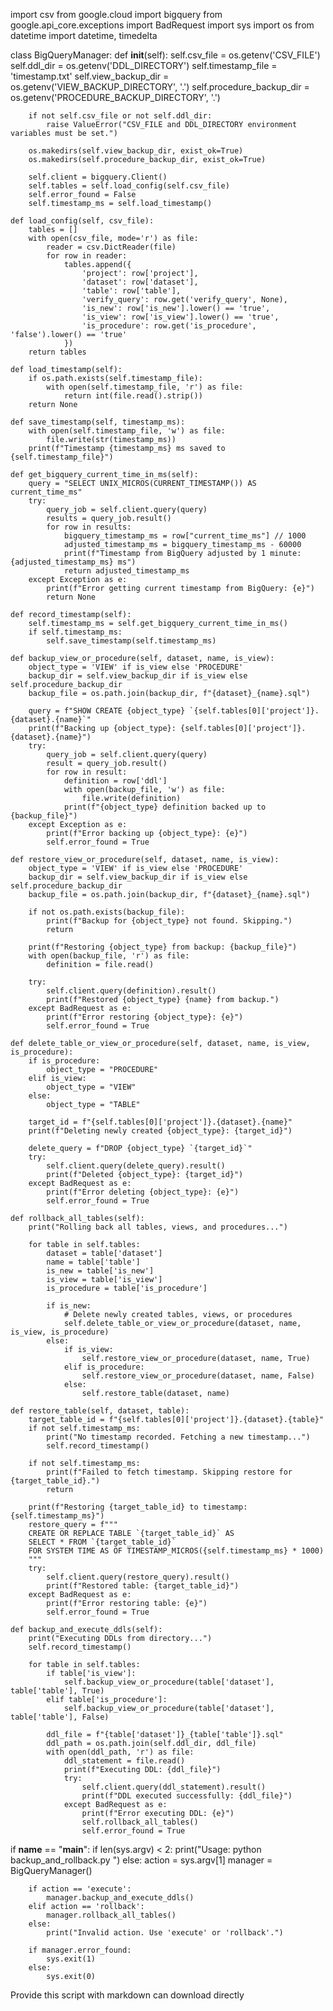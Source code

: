 import csv
from google.cloud import bigquery
from google.api_core.exceptions import BadRequest
import sys
import os
from datetime import datetime, timedelta

class BigQueryManager:
    def __init__(self):
        self.csv_file = os.getenv('CSV_FILE')
        self.ddl_dir = os.getenv('DDL_DIRECTORY')
        self.timestamp_file = 'timestamp.txt'
        self.view_backup_dir = os.getenv('VIEW_BACKUP_DIRECTORY', '.')
        self.procedure_backup_dir = os.getenv('PROCEDURE_BACKUP_DIRECTORY', '.')

        if not self.csv_file or not self.ddl_dir:
            raise ValueError("CSV_FILE and DDL_DIRECTORY environment variables must be set.")

        os.makedirs(self.view_backup_dir, exist_ok=True)
        os.makedirs(self.procedure_backup_dir, exist_ok=True)

        self.client = bigquery.Client()
        self.tables = self.load_config(self.csv_file)
        self.error_found = False
        self.timestamp_ms = self.load_timestamp()

    def load_config(self, csv_file):
        tables = []
        with open(csv_file, mode='r') as file:
            reader = csv.DictReader(file)
            for row in reader:
                tables.append({
                    'project': row['project'],
                    'dataset': row['dataset'],
                    'table': row['table'],
                    'verify_query': row.get('verify_query', None),
                    'is_new': row['is_new'].lower() == 'true',
                    'is_view': row['is_view'].lower() == 'true',
                    'is_procedure': row.get('is_procedure', 'false').lower() == 'true'
                })
        return tables

    def load_timestamp(self):
        if os.path.exists(self.timestamp_file):
            with open(self.timestamp_file, 'r') as file:
                return int(file.read().strip())
        return None

    def save_timestamp(self, timestamp_ms):
        with open(self.timestamp_file, 'w') as file:
            file.write(str(timestamp_ms))
        print(f"Timestamp {timestamp_ms} ms saved to {self.timestamp_file}")

    def get_bigquery_current_time_in_ms(self):
        query = "SELECT UNIX_MICROS(CURRENT_TIMESTAMP()) AS current_time_ms"
        try:
            query_job = self.client.query(query)
            results = query_job.result()
            for row in results:
                bigquery_timestamp_ms = row["current_time_ms"] // 1000
                adjusted_timestamp_ms = bigquery_timestamp_ms - 60000
                print(f"Timestamp from BigQuery adjusted by 1 minute: {adjusted_timestamp_ms} ms")
                return adjusted_timestamp_ms
        except Exception as e:
            print(f"Error getting current timestamp from BigQuery: {e}")
            return None

    def record_timestamp(self):
        self.timestamp_ms = self.get_bigquery_current_time_in_ms()
        if self.timestamp_ms:
            self.save_timestamp(self.timestamp_ms)

    def backup_view_or_procedure(self, dataset, name, is_view):
        object_type = 'VIEW' if is_view else 'PROCEDURE'
        backup_dir = self.view_backup_dir if is_view else self.procedure_backup_dir
        backup_file = os.path.join(backup_dir, f"{dataset}_{name}.sql")

        query = f"SHOW CREATE {object_type} `{self.tables[0]['project']}.{dataset}.{name}`"
        print(f"Backing up {object_type}: {self.tables[0]['project']}.{dataset}.{name}")
        try:
            query_job = self.client.query(query)
            result = query_job.result()
            for row in result:
                definition = row['ddl']
                with open(backup_file, 'w') as file:
                    file.write(definition)
                print(f"{object_type} definition backed up to {backup_file}")
        except Exception as e:
            print(f"Error backing up {object_type}: {e}")
            self.error_found = True

    def restore_view_or_procedure(self, dataset, name, is_view):
        object_type = 'VIEW' if is_view else 'PROCEDURE'
        backup_dir = self.view_backup_dir if is_view else self.procedure_backup_dir
        backup_file = os.path.join(backup_dir, f"{dataset}_{name}.sql")

        if not os.path.exists(backup_file):
            print(f"Backup for {object_type} not found. Skipping.")
            return

        print(f"Restoring {object_type} from backup: {backup_file}")
        with open(backup_file, 'r') as file:
            definition = file.read()

        try:
            self.client.query(definition).result()
            print(f"Restored {object_type} {name} from backup.")
        except BadRequest as e:
            print(f"Error restoring {object_type}: {e}")
            self.error_found = True

    def delete_table_or_view_or_procedure(self, dataset, name, is_view, is_procedure):
        if is_procedure:
            object_type = "PROCEDURE"
        elif is_view:
            object_type = "VIEW"
        else:
            object_type = "TABLE"

        target_id = f"{self.tables[0]['project']}.{dataset}.{name}"
        print(f"Deleting newly created {object_type}: {target_id}")

        delete_query = f"DROP {object_type} `{target_id}`"
        try:
            self.client.query(delete_query).result()
            print(f"Deleted {object_type}: {target_id}")
        except BadRequest as e:
            print(f"Error deleting {object_type}: {e}")
            self.error_found = True

    def rollback_all_tables(self):
        print("Rolling back all tables, views, and procedures...")

        for table in self.tables:
            dataset = table['dataset']
            name = table['table']
            is_new = table['is_new']
            is_view = table['is_view']
            is_procedure = table['is_procedure']

            if is_new:
                # Delete newly created tables, views, or procedures
                self.delete_table_or_view_or_procedure(dataset, name, is_view, is_procedure)
            else:
                if is_view:
                    self.restore_view_or_procedure(dataset, name, True)
                elif is_procedure:
                    self.restore_view_or_procedure(dataset, name, False)
                else:
                    self.restore_table(dataset, name)

    def restore_table(self, dataset, table):
        target_table_id = f"{self.tables[0]['project']}.{dataset}.{table}"
        if not self.timestamp_ms:
            print("No timestamp recorded. Fetching a new timestamp...")
            self.record_timestamp()

        if not self.timestamp_ms:
            print(f"Failed to fetch timestamp. Skipping restore for {target_table_id}.")
            return

        print(f"Restoring {target_table_id} to timestamp: {self.timestamp_ms}")
        restore_query = f"""
        CREATE OR REPLACE TABLE `{target_table_id}` AS 
        SELECT * FROM `{target_table_id}` 
        FOR SYSTEM TIME AS OF TIMESTAMP_MICROS({self.timestamp_ms} * 1000)
        """
        try:
            self.client.query(restore_query).result()
            print(f"Restored table: {target_table_id}")
        except BadRequest as e:
            print(f"Error restoring table: {e}")
            self.error_found = True

    def backup_and_execute_ddls(self):
        print("Executing DDLs from directory...")
        self.record_timestamp()

        for table in self.tables:
            if table['is_view']:
                self.backup_view_or_procedure(table['dataset'], table['table'], True)
            elif table['is_procedure']:
                self.backup_view_or_procedure(table['dataset'], table['table'], False)

            ddl_file = f"{table['dataset']}_{table['table']}.sql"
            ddl_path = os.path.join(self.ddl_dir, ddl_file)
            with open(ddl_path, 'r') as file:
                ddl_statement = file.read()
                print(f"Executing DDL: {ddl_file}")
                try:
                    self.client.query(ddl_statement).result()
                    print(f"DDL executed successfully: {ddl_file}")
                except BadRequest as e:
                    print(f"Error executing DDL: {e}")
                    self.rollback_all_tables()
                    self.error_found = True

if __name__ == "__main__":
    if len(sys.argv) < 2:
        print("Usage: python backup_and_rollback.py <action>")
    else:
        action = sys.argv[1]
        manager = BigQueryManager()

        if action == 'execute':
            manager.backup_and_execute_ddls()
        elif action == 'rollback':
            manager.rollback_all_tables()
        else:
            print("Invalid action. Use 'execute' or 'rollback'.")

        if manager.error_found:
            sys.exit(1)
        else:
            sys.exit(0)

Provide this script with markdown can download directly